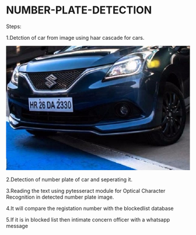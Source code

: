 # NUMBER-PLATE-DETECTION



Steps:

1.Detction of car from image using haar cascade for cars.


![Alt text](https://github.com/Aravindan-D/NUMBER_PLATE_DETECTION/blob/main/images/1.jpg )


2.Detection of number plate of car and seperating it.

3.Reading the text using pytesseract module for Optical Character Recognition in detected number plate image.

4.It will compare the registation number with the blockedlist database

5.If it is in blocked list then intimate concern officer with a whatsapp message


